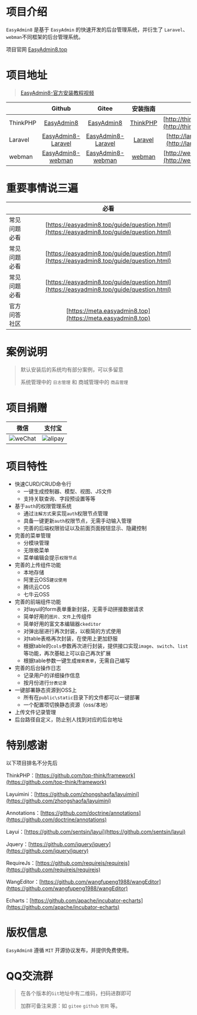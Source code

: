 # 项目介绍

`EasyAdmin8` 是基于 `EasyAdmin` 的快速开发的后台管理系统，并衍生了 `Laravel`、`webman`不同框架的后台管理系统。

项目官网 [EasyAdmin8.top](https://EasyAdmin8.top)

# 项目地址

> [EasyAdmin8-官方安装教程视频](https://www.bilibili.com/video/BV1iiyZY6Enf)

|          |                                 Github                                 |                                 Gitee                                 |                          安装指南                          |                                     演示地址                                     |
|----------|:----------------------------------------------------------------------:|:---------------------------------------------------------------------:|:------------------------------------------------------:|:----------------------------------------------------------------------------:|
| ThinkPHP |         [EasyAdmin8](https://github.com/EasyAdmin8/EasyAdmin8)         |         [EasyAdmin8](https://gitee.com/EasyAdmin8/EasyAdmin8)         | [ThinkPHP](https://easyadmin8.top/guide/thinkphp.html) | [http://thinkphp.easyadmin8.top/admin](http://thinkphp.easyadmin8.top/admin) |
| Laravel  | [EasyAdmin8-Laravel](https://github.com/EasyAdmin8/EasyAdmin8-Laravel) | [EasyAdmin8-Laravel](https://gitee.com/EasyAdmin8/EasyAdmin8-Laravel) |  [Laravel](https://easyadmin8.top/guide/laravel.html)  |  [http://laravel.easyadmin8.top/admin](http://laravel.easyadmin8.top/admin)  |
| webman   |  [EasyAdmin8-webman](https://github.com/EasyAdmin8/EasyAdmin8-webman)  |  [EasyAdmin8-webman](https://gitee.com/EasyAdmin8/EasyAdmin8-webman)  |   [webman](https://easyadmin8.top/guide/webman.html)   |   [http://webman.easyadmin8.top/admin](http://webman.easyadmin8.top/admin)   |

# **重要事情说三遍**

|        |                                          **必看**                                          | 
|--------|:----------------------------------------------------------------------------------------:|
| 常见问题必看 | [https://easyadmin8.top/guide/question.html](https://easyadmin8.top/guide/question.html) |
| 常见问题必看 | [https://easyadmin8.top/guide/question.html](https://easyadmin8.top/guide/question.html) |
| 常见问题必看 | [https://easyadmin8.top/guide/question.html](https://easyadmin8.top/guide/question.html) |
| 官方问答社区 |                [https://meta.easyadmin8.top](https://meta.easyadmin8.top)                |

# 案例说明

> 默认安装后的系统均有部分案例，可以多留意
>
> 系统管理中的 `日志管理` 和 商城管理中的 `商品管理`

# 项目捐赠

| 微信                                       | 支付宝                                   |
  |------------------------------------------|---------------------------------------|
| ![weChat](/assets/images/wechat_pay.png) | ![alipay](/assets/images/ali_pay.png) |

# 项目特性

* 快速CURD/CRUD命令行
    * 一键生成控制器、模型、视图、JS文件
    * 支持关联查询、字段预设置等等
* 基于`auth`的权限管理系统
    * 通过`注解方式`来实现`auth`权限节点管理
    * 具备一键更新`auth`权限节点，无需手动输入管理
    * 完善的后端权限验证以及前面页面按钮显示、隐藏控制
* 完善的菜单管理
    * 分模块管理
    * 无限极菜单
    * 菜单编辑会提示`权限节点`
* 完善的上传组件功能
    * 本地存储
    * 阿里云OSS`建议使用`
    * 腾讯云COS
    * 七牛云OSS
* 完善的前端组件功能
    * 对layui的form表单重新封装，无需手动拼接数据请求
    * 简单好用的`图片、文件`上传组件
    * 简单好用的富文本编辑器`ckeditor`
    * 对弹出层进行再次封装，以极简的方式使用
    * 对table表格再次封装，在使用上更加舒服
    * 根据table的`cols`参数再次进行封装，提供接口实现`image`、`switch`、`list`等功能，再次基础上可以自己再次扩展
    * 根据table参数一键生成`搜索表单`，无需自己编写
* 完善的后台操作日志
    * 记录用户的详细操作信息
    * 按月份进行`分表记录`
* 一键部署静态资源到OSS上
    * 所有在`public\static`目录下的文件都可以一键部署
    * 一个配置项切换静态资源（oss/本地）
* 上传文件记录管理
* 后台路径自定义，防止别人找到对应的后台地址

# 特别感谢

以下项目排名不分先后

ThinkPHP：[https://github.com/top-think/framework](https://github.com/top-think/framework)

Layuimini：[https://github.com/zhongshaofa/layuimini](https://github.com/zhongshaofa/layuimini)

Annotations：[https://github.com/doctrine/annotations](https://github.com/doctrine/annotations)

Layui：[https://github.com/sentsin/layui](https://github.com/sentsin/layui)

Jquery：[https://github.com/jquery/jquery](https://github.com/jquery/jquery)

RequireJs：[https://github.com/requirejs/requirejs](https://github.com/requirejs/requirejs)

WangEditor：[https://github.com/wangfupeng1988/wangEditor](https://github.com/wangfupeng1988/wangEditor)

Echarts：[https://github.com/apache/incubator-echarts](https://github.com/apache/incubator-echarts)

# 版权信息

`EasyAdmin8` 遵循 `MIT` 开源协议发布，并提供免费使用。

# QQ交流群

> 在各个版本的`Git`地址中有二维码，扫码进群即可
>
> 加群可备注来源：如 `gitee` `github` `官网` 等。